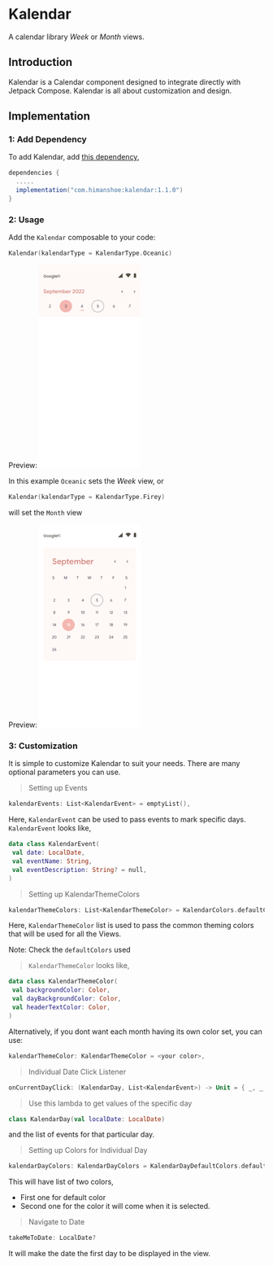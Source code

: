 # Kalendar

A calendar library *Week* or *Month* views.

## Introduction

Kalendar is a Calendar component designed to integrate directly with Jetpack Compose. Kalendar is all about customization and design.

## Implementation

### 1: Add Dependency

To add Kalendar, add [this dependency](https://search.maven.org/artifact/com.himanshoe/kalendar),

```gradle  
dependencies {  
  .....
  implementation("com.himanshoe:kalendar:1.1.0")
}  
```  

### 2: Usage

Add the `Kalendar` composable to your code:

```kotlin  
Kalendar(kalendarType = KalendarType.Oceanic)  
```  

Preview:
<img src= "/art/oceanic.png" data-canonical-src="/art/oceanic.png" width="200" height="400" />

In this example `Oceanic` sets the *Week* view, or

```kotlin  
Kalendar(kalendarType = KalendarType.Firey)  
```  

will set the `Month` view

Preview:
<img src= "/art/kalendar-firey.png" data-canonical-src="/art/kalendar-firey.png" width="200" height="400" />

### 3: Customization

It is simple to customize Kalendar to suit your needs. There are many optional parameters you can use.

> Setting up Events

```kotlin
kalendarEvents: List<KalendarEvent> = emptyList(),
```

Here, `KalendarEvent` can be used to pass events to mark specific days. `KalendarEvent` looks like,

```kotlin
data class KalendarEvent(  
 val date: LocalDate,  
 val eventName: String,  
 val eventDescription: String? = null,  
)
```

> Setting up KalendarThemeColors

```kotlin
kalendarThemeColors: List<KalendarThemeColor> = KalendarColors.defaultColors(),

```

Here, `KalendarThemeColor` list is used to pass the common theming colors that will be used for all the Views.

Note: Check the `defaultColors` used

> `KalendarThemeColor` looks like,

```kotlin
data class KalendarThemeColor(  
 val backgroundColor: Color,  
 val dayBackgroundColor: Color,  
 val headerTextColor: Color,  
)
```

Alternatively, if you dont want each month having its own color set, you can use:

```kotlin
kalendarThemeColor: KalendarThemeColor = <your color>,
```

> Individual Date Click Listener

```kotlin
onCurrentDayClick: (KalendarDay, List<KalendarEvent>) -> Unit = { _, _ -> },
```

> Use this lambda to get values of the specific day

```kotlin
class KalendarDay(val localDate: LocalDate)
```

and the list of events for that particular day.

> Setting up Colors for Individual Day

```kotlin
kalendarDayColors: KalendarDayColors = KalendarDayDefaultColors.defaultColors()
```

This will have list of two colors,

* First one for default color
* Second one for the color it will come when it is selected.

> Navigate to Date

``` kotlin
takeMeToDate: LocalDate?
```

It will make the date the first day to be displayed in the view.
